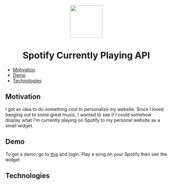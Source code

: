 <div align="center">
<img src="https://upload.wikimedia.org/wikipedia/commons/thumb/1/19/Spotify_logo_without_text.svg/768px-Spotify_logo_without_text.svg.png" width="100">
</div>

<h1 align="center">Spotify Currently Playing API</h1>

- <div><a href="#motivation">Motivation</a></div>
- <div><a href="#demo">Demo</a></div>
- <div><a href="#technologies">Technologies</a>&nbsp</div>

<h2 id="motivation">Motivation</h2>

I got an idea to do something cool to personalize my website. Since I loved banging out to some great music, I wanted to see if I could somehow display what I'm currently playing on Spotify to my personal website as a small widget.

<h2 id="demo">Demo</h2>

To get a demo, go to <a href="scp.vuvincent.com">this</a> and login. Play a song on your Spotify then see the widget

<h2 id="technologies">Technologies</h2>
